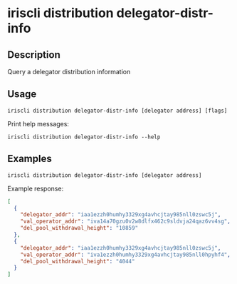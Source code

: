 # iriscli distribution delegator-distr-info

## Description

Query a delegator distribution information

## Usage

```
iriscli distribution delegator-distr-info [delegator address] [flags]
```

Print help messages:
```
iriscli distribution delegator-distr-info --help
```

## Examples

```
iriscli distribution delegator-distr-info [delegator address] 
```
Example response:
```json
[
  {
    "delegator_addr": "iaa1ezzh0humhy3329xg4avhcjtay985nll0zswc5j",
    "val_operator_addr": "iva14a70gzu0v2w8dlfx462c9sldvja24qaz6vv4sg",
    "del_pool_withdrawal_height": "10859"
  },
  {
    "delegator_addr": "iaa1ezzh0humhy3329xg4avhcjtay985nll0zswc5j",
    "val_operator_addr": "iva1ezzh0humhy3329xg4avhcjtay985nll0hpyhf4",
    "del_pool_withdrawal_height": "4044"
  }
]
```